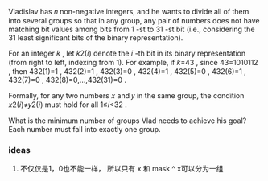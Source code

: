 Vladislav has 𝑛
 non-negative integers, and he wants to divide all of them into several groups so that in any group, any pair of numbers does not have matching bit values among bits from 1
-st to 31
-st bit (i.e., considering the 31
 least significant bits of the binary representation).

For an integer 𝑘
, let 𝑘2(𝑖)
 denote the 𝑖
-th bit in its binary representation (from right to left, indexing from 1). For example, if 𝑘=43
, since 43=1010112
, then 432(1)=1
, 432(2)=1
, 432(3)=0
, 432(4)=1
, 432(5)=0
, 432(6)=1
, 432(7)=0
, 432(8)=0,…,432(31)=0
.

Formally, for any two numbers 𝑥
 and 𝑦
 in the same group, the condition 𝑥2(𝑖)≠𝑦2(𝑖)
 must hold for all 1≤𝑖<32
.

What is the minimum number of groups Vlad needs to achieve his goal? Each number must fall into exactly one group.


### ideas

1. 不仅仅是1，0也不能一样， 所以只有 x 和 mask ^ x可以分为一组